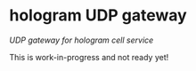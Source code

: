 # hologram UDP gateway

_UDP gateway for hologram cell service_

This is work-in-progress and not ready yet!

